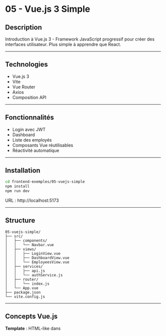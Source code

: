 # 05 - Vue.js 3 Simple

## Description

Introduction à Vue.js 3 - Framework JavaScript progressif pour créer des interfaces utilisateur. Plus simple à apprendre que React.

---

## Technologies

- Vue.js 3
- Vite
- Vue Router
- Axios
- Composition API

---

## Fonctionnalités

- Login avec JWT
- Dashboard
- Liste des employés
- Composants Vue réutilisables
- Réactivité automatique

---

## Installation

```bash
cd frontend-exemples/05-vuejs-simple
npm install
npm run dev
```

URL : http://localhost:5173

---

## Structure

```
05-vuejs-simple/
├── src/
│   ├── components/
│   │   └── Navbar.vue
│   ├── views/
│   │   ├── LoginView.vue
│   │   ├── DashboardView.vue
│   │   └── EmployeesView.vue
│   ├── services/
│   │   ├── api.js
│   │   └── authService.js
│   ├── router/
│   │   └── index.js
│   └── App.vue
├── package.json
└── vite.config.js
```

---

## Concepts Vue.js

**Template** : HTML-like dans <template>
**Script** : JavaScript dans <script setup>
**Style** : CSS dans <style scoped>

**Réactivité** : ref() et reactive()
**Directives** : v-if, v-for, v-model

---

**Credentials** : admin / Admin123!

